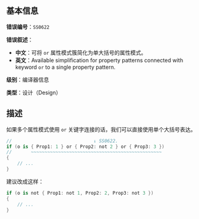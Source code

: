 ## 基本信息

**错误编号**：`SS0622`

**错误叙述**：

* **中文**：可将 `or` 属性模式簇简化为单大括号的属性模式。
* **英文**：Available simplification for property patterns connected with keyword `or` to a single property pattern.

**级别**：编译器信息

**类型**：设计（Design）

## 描述

如果多个属性模式使用 `or` 关键字连接的话，我们可以直接使用单个大括号表达。

```csharp
//                              ↓ SS0622.
if (o is { Prop1: 1 } or { Prop2: not 2 } or { Prop3: 3 })
//       ~~~~~~~~~~~~~~~~~~~~~~~~~~~~~~~~~~~~~~~~~~~~~~~~
{
    // ...
}
```

建议改成这样：

```csharp
if (o is not { Prop1: not 1, Prop2: 2, Prop3: not 3 })
{
    // ...
}
```